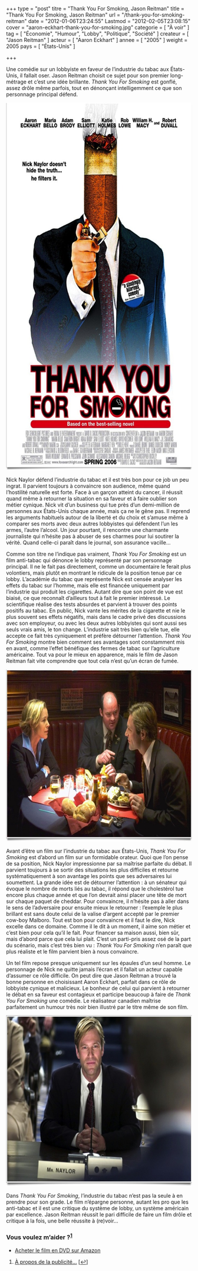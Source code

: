 +++
type = "post"
titre = "Thank You For Smoking, Jason Reitman"
title = "Thank You For Smoking, Jason Reitman"
url = "/thank-you-for-smoking-reitman"
date = "2012-01-06T23:24:55"
Lastmod = "2012-02-05T23:08:15"
cover = "aaron-eckhart-thank-you-for-smoking.jpg"
categorie = [ "À voir" ]
tag = [ "Économie", "Humour", "Lobby", "Politique", "Société" ]
createur = [ "Jason Reitman" ]
acteur = [ "Aaron Eckhart" ]
annee = [ "2005" ]
weight = 2005
pays = [ "États-Unis" ]

+++

<p>Une comédie sur un lobbyiste en faveur de l&rsquo;industrie du tabac aux États-Unis, il fallait oser. Jason Reitman choisit ce sujet pour son premier long-métrage et c&rsquo;est une idée brillante. <em>Thank You For Smoking</em> est gonflé, assez drôle même parfois, tout en dénonçant intelligemment ce que son personnage principal défend.</p>
<div style="text-align: center;"><a href="http://www.allocine.fr/film/fichefilm_gen_cfilm=58839.html"><img class="aligncenter" style="border-style: initial; border-color: initial; border-width: 0px;" src="thank-you-for-smoking-reitman.jpg" alt="Thank you for smoking reitman" width="690" height="994" border="0" /></a></div>
<p>Nick Naylor défend l&rsquo;industrie du tabac et il est très bon pour ce job un peu ingrat. Il parvient toujours à convaincre son audience, même quand l&rsquo;hostilité naturelle est forte. Face à un garçon atteint du cancer, il réussit quand même à retourner la situation en sa faveur et à faire oublier son métier cynique. Nick vit d&rsquo;un business qui tue près d&rsquo;un demi-million de personnes aux États-Unis chaque année, mais ça ne le gêne pas. Il reprend les arguments habituels autour de la liberté et du choix et s&rsquo;amuse même à comparer ses morts avec deux autres lobbyistes qui défendent l&rsquo;un les armes, l&rsquo;autre l&rsquo;alcool. Un jour pourtant, il rencontre une charmante journaliste qui n&rsquo;hésite pas à abuser de ses charmes pour lui soutirer la vérité. Quand celle-ci paraît dans le journal, son assurance vacille…</p>
<p>Comme son titre ne l&rsquo;indique pas vraiment, <em>Thank You For Smoking</em> est un film anti-tabac qui dénonce le lobby représenté par son personnage principal. Il ne le fait pas directement, comme un documentaire le ferait plus volontiers, mais plutôt en montrant le ridicule de la position tenue par ce lobby. L&rsquo;académie du tabac que représente Nick est censée analyser les effets du tabac sur l&rsquo;homme, mais elle est financée uniquement par l&rsquo;industrie qui produit les cigarettes. Autant dire que son point de vue est biaisé, ce que reconnaît d&rsquo;ailleurs tout à fait le premier intéressé. Le scientifique réalise des tests absurdes et parvient à trouver des points positifs au tabac. En public, Nick vante les mérites de la cigarette et nie le plus souvent ses effets négatifs, mais dans le cadre privé des discussions avec son employeur, ou avec les deux autres lobbyistes qui sont aussi ses seuls vrais amis, le ton change. L&rsquo;industrie sait très bien qu&rsquo;elle tue, elle accepte ce fait très cyniquement et préfère détourner l&rsquo;attention. <em>Thank You For Smoking</em> montre bien comment ses avantages sont constamment mis en avant, comme l&rsquo;effet bénéfique des fermes de tabac sur l&rsquo;agriculture américaine. Tout va pour le mieux en apparence, mais le film de Jason Reitman fait vite comprendre que tout cela n&rsquo;est qu&rsquo;un écran de fumée.</p>
<div style="text-align: center;"><img class="aligncenter" style="border-style: initial; border-color: initial; border-width: 0px;" src="reitman-thank-you-for-smoking.jpg" alt="Reitman thank you for smoking" width="690" height="466" border="0" /></div>
<p>Avant d&rsquo;être un film sur l&rsquo;industrie du tabac aux États-Unis, <em>Thank You For Smoking</em> est d&rsquo;abord un film sur un formidable orateur. Quoi que l&rsquo;on pense de sa position, Nick Naylor impressionne par sa maîtrise parfaite du débat. Il parvient toujours à se sortir des situations les plus difficiles et retourne systématiquement à son avantage les points que ses adversaires lui soumettent. La grande idée est de détourner l&rsquo;attention : à un sénateur qui évoque le nombre de morts liés au tabac, il répond que le cholestérol tue encore plus chaque année et que l&rsquo;on devrait ainsi placer une tête de mort sur chaque paquet de cheddar. Pour convaincre, il n&rsquo;hésite pas à aller dans le sens de l&rsquo;adversaire pour ensuite mieux le retourner : l&rsquo;exemple le plus brillant est sans doute celui de la valise d&rsquo;argent accepté par le premier cow-boy Malboro. Tout est bon pour convaincre et il faut le dire, Nick excelle dans ce domaine. Comme il le dit à un moment, il aime son métier et c&rsquo;est bien pour cela qu&rsquo;il le fait. Pour financer sa maison aussi, bien sûr, mais d&rsquo;abord parce que cela lui plait. C&rsquo;est un parti-pris assez osé de la part du scénario, mais c&rsquo;est très bien vu : <em>Thank You For Smoking</em> n&rsquo;en paraît que plus réaliste et le film parvient bien à nous convaincre.</p>
<p>Un tel film repose presque uniquement sur les épaules d&rsquo;un seul homme. Le personnage de Nick ne quitte jamais l&rsquo;écran et il fallait un acteur capable d&rsquo;assumer ce rôle difficile. On peut dire que Jason Reitman a trouvé la bonne personne en choisissant Aaron Eckhart, parfait dans ce rôle de lobbyiste cynique et malicieux. Le bonheur de celui qui parvient à retourner le débat en sa faveur est contagieux et participe beaucoup à faire de <em>Thank You For Smoking</em> une comédie. Le réalisateur canadien maîtrise parfaitement un humour très noir bien illustré par le titre même de son film.</p>
<div style="text-align: center;"><img class="aligncenter" style="border-style: initial; border-color: initial; border-width: 0px;" src="thank-you-for-smoking.jpg" alt="Thank you for smoking" width="690" height="462" border="0" /></div>
<p>Dans <em>Thank You For Smoking</em>, l&rsquo;industrie du tabac n&rsquo;est pas la seule à en prendre pour son grade. Le film n&rsquo;épargne personne, autant les pro que les anti-tabac et il est une critique du système de lobby, un système américain par excellence. Jason Reitman réussit le pari difficile de faire un film drôle et critique à la fois, une belle réussite à (re)voir…</p>
<div class="amazon">
<h3>Vous voulez m&rsquo;aider ?<sup><a href="#footnote_0_5468" id="identifier_0_5468" class="footnote-link footnote-identifier-link" title="&Agrave; propos de la publicit&eacute;&hellip;">1</a></sup></h3>
<ul>
<li><a href="http://www.amazon.fr/gp/product/B004CG2XUS/ref=as_li_ss_tl?ie=UTF8&#038;tag=leblogdenic07-21&#038;linkCode=as2&#038;camp=1642&#038;creative=19458&#038;creativeASIN=B004CG2XUS">Acheter le film en DVD sur Amazon</a></li>
</ul>
</div>
<ol class="footnotes"><li id="footnote_0_5468" class="footnote"><a href="http://voiretmanger.fr/a-propos/publicite/">À propos de la publicité…</a> [<a href="#identifier_0_5468" class="footnote-link footnote-back-link">&#8617;</a>]</li></ol>
